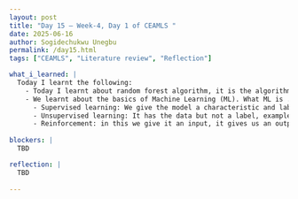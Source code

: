 ```yaml
---
layout: post
title: "Day 15 – Week-4, Day 1 of CEAMLS "
date: 2025-06-16
author: Sogidechukwu Unegbu
permalink: /day15.html
tags: ["CEAMLS", "Literature review", "Reflection"]

what_i_learned: |  
  Today I learnt the following:
    - Today I learnt about random forest algorithm, it is the algorithm with the highest success rate among all the algorithms we reviewed. During our literature review we talked about Random forest, its origin and advantages
    - We learnt about the basics of Machine Learning (ML). What ML is . we also spoke about supervised, unsupervised, and reinforcement learning. 
      - Supervised learning: We give the model a characteristic and label. Our project will be built on supervised learning
      - Unsupervised learning: It has the data but not a label, example of this is youtube recommendation etc.
      - Reinforcement: in this we give it an input, it gives us an output and we give it feedback on its output. AN example of this is a model  made to identify a dog for instance.
   
blockers: |
  TBD

reflection: |
  TBD
   
---
```

